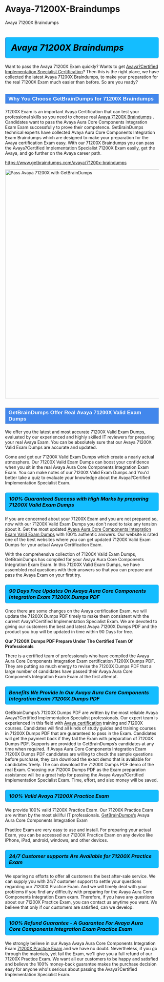 # Avaya-71200X-Braindumps
Avaya 71200X Braindumps
<h1><strong><span style="display: block; color: #000000; background: #14BDFF; border: 0.5px solid #AED6F1; border-left: 3px solid #3498DB; padding: .6em; border-radius: 6px;">                     <em>Avaya 71200X <span class="exam_variation">Braindumps</span> </em>                </span></strong>            </h1>                        <p>Want to pass the Avaya 71200X Exam quickly? Wants to get <a href="https://www.getbraindumps.com/avaya/acis-braindumps.html">Avaya?Certified Implementation Specialist Certification</a>?  Then this is the right place, we have collected the             latest Avaya 71200X <span class="exam_variation">Braindumps</span>, to make your preparation for the real 71200X Exam much easier than before. So are you ready?</p>                        <h2 style="background: #4287ec; border: 1px solid #cccccc; padding: 5px 10px;">                <span style="color: #ffffff;">                    <span style="font-size: 11pt;">                        <span style="line-height: normal;">                            <span style="font-family: Calibri,sans-serif;">                                <strong>                                    <span style="font-size: 13.0pt;">Why You Choose GetBrainDumps for 71200X <span class="exam_variation">Braindumps</span></span>                                </strong>                            </span>                        </span>                    </span>                </span>            </h2>                        <p>71200X Exam is an important Avaya Certification that can test your professional skills so you need to choose real <a href="https://www.getbraindumps.com/avaya/71200x-braindumps">Avaya 71200X <span class="exam_variation">Braindumps</span></a> .             Candidates want to pass the Avaya Aura Core Components Integration Exam Exam successfully to prove their competence. GetBrainDumps technical experts             have collected Avaya Aura Core Components Integration Exam <span class="exam_variation">Braindumps</span> which are designed to make your preparation for the Avaya certification Exam easy. With our             71200X <span class="exam_variation">Braindumps</span> you can pass the Avaya?Certified Implementation Specialist 71200X Exam easily, get the Avaya, and go further on the Avaya career path.</p>                        <p><a href="https://www.getbraindumps.com/avaya/71200x-braindumps">https://www.getbraindumps.com/avaya/71200x-braindumps</a></p>                        <p><a href="https://www.getbraindumps.com/"><img src="https://www.getbraindumps.com/images/get-updated-exam-questions-with-discount-getbraindumps.jpg" class="postImage" alt="Pass Avaya 71200X with GetBrainDumps" width="750"></a></p>                            <h2 style="background: #4287ec; border: 1px solid #cccccc; padding: 5px 10px;">                <span style="color: #ffffff;">                    <span style="font-size: 11pt;">                        <span style="line-height: normal;">                            <span style="font-family: Calibri,sans-serif;">                                <strong>                                    <span style="font-size: 13.0pt;">GetBrainDumps Offer Real Avaya 71200X <span class="exam_variation2">Valid Exam Dumps</span></span>                                </strong>                            </span>                        </span>                    </span>                </span>            </h2>                        <p>We offer you the latest and most accurate 71200X <span class="exam_variation2">Valid Exam Dumps</span>, evaluated by our experienced and highly skilled IT reviewers for preparing your             real Avaya Exam. You can be absolutely sure that our Avaya 71200X <span class="exam_variation2">Valid Exam Dumps</span> are accurate and updated.</p>                        <p>Come and get our 71200X <span class="exam_variation2">Valid Exam Dumps</span> which create a nearly actual atmosphere. Our 71200X <span class="exam_variation2">Valid Exam Dumps</span> can boost your confidence when you sit             in the real Avaya Aura Core Components Integration Exam Exam. You can make notes of our 71200X <span class="exam_variation2">Valid Exam Dumps</span> and You'd better take a quiz to evaluate             your knowledge about the Avaya?Certified Implementation Specialist Exam.</p>                        <h3>                <strong>                    <span style="display: block; color: #000000; background: #14BDFF; border: 0.5px solid #AED6F1; border-left: 3px solid #3498DB; padding: .6em; border-radius: 6px;">                        <em>100% Guaranteed Success with High Marks by preparing 71200X <span class="exam_variation2">Valid Exam Dumps</span></em>                    </span>                </strong>            </h3>                        <p>If you are concerned about your 71200X Exam and you are not prepared so, now with our 71200X <span class="exam_variation2">Valid Exam Dumps</span> you don't need to take any tension about it.            Get the most updated <a href="https://www.getbraindumps.com/avaya/71200x-braindumps">Avaya Aura Core Components Integration Exam <span class="exam_variation2">Valid Exam Dumps</span></a> with 100% authentic answers. Our website is rated one of the best websites where you can             get updated 71200X <span class="exam_variation2">Valid Exam Dumps</span> for your actual Avaya Certification Exam.</p>                        <p>With the comprehensive collection of 71200X <span class="exam_variation2">Valid Exam Dumps</span>, GetBrainDumps has compiled for your Avaya Aura Core Components Integration Exam Exam. In this 71200X <span class="exam_variation2">Valid Exam Dumps</span>,             we have assembled real questions with their answers so that you can prepare and pass the Avaya Exam on your first try.</p>                        <h3>                <strong>                    <span style="display: block; color: #000000; background: #14BDFF; border: 0.5px solid #AED6F1; border-left: 3px solid #3498DB; padding: .6em; border-radius: 6px;">                        <em>90 Days Free Updates On Avaya Aura Core Components Integration Exam 71200X <span class="exam_variation3">Dumps PDF</span></em>                    </span>                </strong>            </h3>                        <p>Once there are some changes on the Avaya certification Exam, we will update the 71200X <span class="exam_variation3">Dumps PDF</span> timely to make them consistent with the current             Avaya?Certified Implementation Specialist Exam. We are devoted to giving our customers the best and latest Avaya 71200X <span class="exam_variation3">Dumps PDF</span> and the product you buy             will be updated in time within 90 Days for free.</p>                        <p><strong>Our 71200X <span class="exam_variation3">Dumps PDF</span> Prepare Under The Certified Team Of Professionals</strong></p>                        <p>There is a certified team of professionals who have compiled the Avaya Aura Core Components Integration Exam certification             71200X <span class="exam_variation3">Dumps PDF</span>. They are putting so much energy to revise the 71200X <span class="exam_variation3">Dumps PDF</span> that a large number of candidates have passed             their Avaya Aura Core Components Integration Exam Exam  at the first attempt.</p>                        <h3>                <strong>                    <span style="display: block; color: #000000; background: #14BDFF; border: 0.5px solid #AED6F1; border-left: 3px solid #3498DB; padding: .6em; border-radius: 6px;">                        <em>Benefits We Provide In Our Avaya Aura Core Components Integration Exam 71200X <span class="exam_variation3">Dumps PDF</span></em>                    </span>                </strong>            </h3>                        <p>GetBrainDumps’s 71200X <span class="exam_variation3">Dumps PDF</span> are written by the most reliable Avaya Avaya?Certified Implementation Specialist professionals. Our expert team is experienced in             this field with <a href="https://www.getbraindumps.com/avaya-braindumps.html">Avaya certification</a> training and 71200X courses. Candidates will find all kinds of study guides and training courses in             71200X <span class="exam_variation3">Dumps PDF</span> that are guaranteed to pass in the Exam. Candidates will get the payment back if they fail the Exam with preparation of             71200X <span class="exam_variation3">Dumps PDF</span>. Supports are provided to GetBrainDumps’s candidates at any time when required. If Avaya Aura Core Components Integration Exam             71200X <span class="exam_variation3">Dumps PDF</span> candidates are willing to check the sample questions before purchase, they can download the exact demo that is available             for candidates freely. The can download the 71200X <span class="exam_variation3">Dumps PDF</span> demo of the real Exam. Choosing our 71200X <span class="exam_variation3">Dumps PDF</span> as the Exam preparation             assistance will be a great help for passing the Avaya Avaya?Certified Implementation Specialist Exam. Time, effort, and also money will be saved.</p>                        <h3>                <strong>                    <span style="display: block; color: #000000; background: #14BDFF; border: 0.5px solid #AED6F1; border-left: 3px solid #3498DB; padding: .6em; border-radius: 6px;">                        <em>100% Valid Avaya 71200X <span class="exam_variation4">Practice Exam</span></em>                    </span>                </strong>            </h3>                        <p>We provide 100% valid 71200X <span class="exam_variation4">Practice Exam</span>. Our 71200X <span class="exam_variation4">Practice Exam</span> are written by the most skillful IT professionals. <a href="https://www.getbraindumps.com/">GetBrainDumps’s</a> Avaya Aura Core Components Integration Exam</p>            <p> <span class="exam_variation4">Practice Exam</span> are very easy to use and install. For preparing your actual Exam, you can be accessed our 71200X <span class="exam_variation4">Practice Exam</span> on any device like iPhone, iPad, android, windows, and other devices.</p>                        <h3>                <strong>                    <span style="display: block; color: #000000; background: #14BDFF; border: 0.5px solid #AED6F1; border-left: 3px solid #3498DB; padding: .6em; border-radius: 6px;">                        <em>24/7 Customer supports Are Available for 71200X <span class="exam_variation4">Practice Exam</span></em>                    </span>                </strong>            </h3>                        <p>We sparing no efforts to offer all customers the best after-sale service. We can supply you with 24/7 customer support to settle your             questions regarding our 71200X <span class="exam_variation4">Practice Exam</span>. And we will timely deal with your problems if you find any difficulty with preparing for the             Avaya Aura Core Components Integration Exam exam. Therefore, if you have any questions about our 71200X <span class="exam_variation4">Practice Exam</span>, you can contact us             anytime you want. We believe that only if our customers are satisfied, can we develop.</p>                        <h3>                <strong>                    <span style="display: block; color: #000000; background: #14BDFF; border: 0.5px solid #AED6F1; border-left: 3px solid #3498DB; padding: .6em; border-radius: 6px;">                        <em>100% Refund Guarantee - A Guarantee For Avaya Aura Core Components Integration Exam <span class="exam_variation4">Practice Exam</span></em>                    </span>                </strong>            </h3>                        <p>We strongly believe in our Avaya Avaya Aura Core Components Integration Exam <a href="https://www.getbraindumps.com/avaya/71200x-braindumps">71200X <span class="exam_variation4">Practice Exam</span></a> and we have no doubt. Nevertheless, if you go through             the materials, yet fail the Exam, we'll give you a full refund of our 71200X <span class="exam_variation4">Practice Exam</span>. We want all our customers to be happy and satisfied and             believe the 100% money-back guarantee makes the purchase decision easy for anyone who's serious about passing the Avaya?Certified Implementation Specialist Exam.</p>                    

